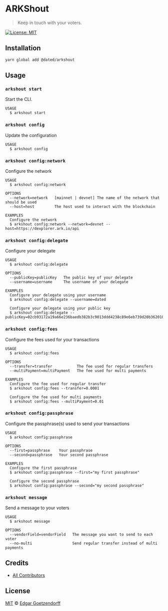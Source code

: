 # ARKShout

> Keep in touch with your voters.

[![License: MIT](https://img.shields.io/badge/License-MIT-yellow.svg)](https://opensource.org/licenses/MIT)

## Installation

```bash
yarn global add @dated/arkshout
```

## Usage

### `arkshout start`

Start the CLI.

```
USAGE
  $ arkshout start
```

### `arkshout config`

Update the configuration

```
USAGE
  $ arkshout config
```

### `arkshout config:network`

Configure the network

```
USAGE
  $ arkshout config:network

OPTIONS
  --network=network   [mainnet | devnet] The name of the network that should be used
  --host=host         The host used to interact with the blockchain

EXAMPLES
  Configure the network
  $ arkshout config:network --network=devnet --host=https://dexplorer.ark.io/api
```

### `arkshout config:delegate`

Configure your delegate

```
USAGE
  $ arkshout config:delegate

OPTIONS
  --publicKey=publicKey   The public key of your delegate
  --username=username     The username of your delegate

EXAMPLES
  Configure your delegate using your username
  $ arkshout config:delegate --username=dated

  Configure your delegate using your public key
  $ arkshout config:delegate --publicKey=02cb93172a19a66e236baedb382b3c9013ddd4238c89e6eb739d20b362010c00c1
```

### `arkshout config:fees`

Configure the fees used for your transactions

```
USAGE
  $ arkshout config:fees

OPTIONS
  --transfer=transfer           The fee used for regular transfers
  --multiPayment=multiPayment   The fee used for multi payments

EXAMPLES
  Configure the fee used for regular transfer
  $ arkshout config:fees --transfer=0.0001

  Configure the fee used for multi payments
  $ arkshout config:fees --multiPayment=0.01
```

### `arkshout config:passphrase`

Configure the passphrase(s) used to send your transactions

```
USAGE
  $ arkshout config:passphrase

OPTIONS
  --first=passphrase    Your passphrase
  --second=passphrase   Your second passphrase

EXAMPLES
  Configure the first passphrase
  $ arkshout config:passphrase --first="my first passphrase"

  Configure the second passphrase
  $ arkshout config:passphrase --second="my second passphrase"
```

### `arkshout message`

Send a message to your voters

```
USAGE
  $ arkshout message

OPTIONS
  --vendorField=vendorField   The message you want to send to each voter
  --no-multi                  Send regular transfer instead of multi payments
```

## Credits

-   [All Contributors](../../contributors)

## License

[MIT](LICENSE) © [Edgar Goetzendorff](https://dated.fun)
